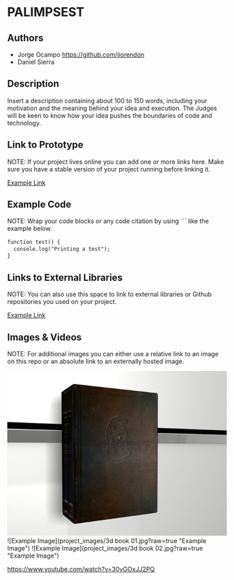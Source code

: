 # PALIMPSEST

## Authors
- Jorge Ocampo https://github.com/jiorendon 
- Daniel Sierra

## Description
Insert a description containing about 100 to 150 words, including your motivation and the meaning behind your idea and execution. The Judges will be keen to know how your idea pushes the boundaries of code and technology. 

## Link to Prototype
NOTE: If your project lives online you can add one or more links here. Make sure you have a stable version of your project running before linking it.

[Example Link](http://www.google.com "Example Link")

## Example Code
NOTE: Wrap your code blocks or any code citation by using ``` like the example below.
```
function test() {
  console.log("Printing a test");
}
```
## Links to External Libraries
 NOTE: You can also use this space to link to external libraries or Github repositories you used on your project.

[Example Link](http://www.google.com "Example Link")

## Images & Videos
NOTE: For additional images you can either use a relative link to an image on this repo or an absolute link to an externally hosted image.

![Example Image](project_images/book_jorgeocampo.jpg?raw=true "Example Image")
![Example Image](project_images/3d book 01.jpg?raw=true "Example Image")
![Example Image](project_images/3d book 02.jpg?raw=true "Example Image")

https://www.youtube.com/watch?v=30yGOxJJ2PQ
